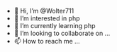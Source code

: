 - 👋 Hi, I’m @Wolter711
- 👀 I’m interested in php
- 🌱 I’m currently learning php
- 💞️ I’m looking to collaborate on ...
- 📫 How to reach me ...

<!---
Wolter711/Wolter711 is a ✨ special ✨ repository because its `README.md` (this file) appears on your GitHub profile.
You can click the Preview link to take a look at your changes.
--->

